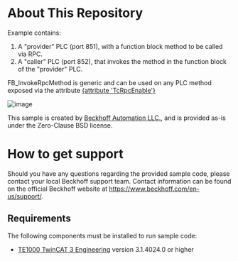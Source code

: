 # About This Repository

Example contains:
1. A "provider" PLC (port 851), with a function block method to be called via RPC.
2. A "caller" PLC (port 852), that invokes the method in the function block of the "provider" PLC.

FB_InvokeRpcMethod is generic and can be used on any PLC method exposed via the attribute [{attribute 'TcRpcEnable'}](https://infosys.beckhoff.com/content/1033/tc3_plc_intro/7145472907.html?id=6105454089919227750)

![image](https://user-images.githubusercontent.com/19829308/175129449-5372aa6f-0dbd-4113-8aaf-6c37382e4035.png)


This sample is created by [Beckhoff Automation LLC.](https://www.beckhoff.com/en-us/), and is provided as-is under the Zero-Clause BSD license.

# How to get support

Should you have any questions regarding the provided sample code, please contact your local Beckhoff support team. Contact information can be found on the official Beckhoff website at https://www.beckhoff.com/en-us/support/.


## Requirements

The following components must be installed to run sample code:
- [TE1000 TwinCAT 3 Engineering](https://www.beckhoff.com/en-en/products/automation/twincat/te1xxx-twincat-3-engineering/te1000.html) version 3.1.4024.0 or higher

